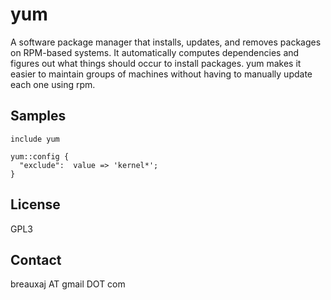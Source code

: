yum
===

A software package manager that installs, updates, and removes packages on
RPM-based systems. It automatically computes dependencies and figures out what
things should occur to install packages. yum makes it easier to maintain groups
of machines without having to manually update each one using rpm.

Samples
-------
```
include yum
```
```
yum::config {
  "exclude":  value => 'kernel*';
}
```

License
-------
GPL3

Contact
-------
breauxaj AT gmail DOT com